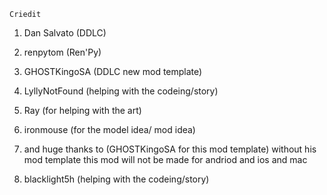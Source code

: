     Criedit

1. Dan Salvato (DDLC)

2. renpytom (Ren'Py)

3. GHOSTKingoSA (DDLC new mod template)

4. LyllyNotFound (helping with the codeing/story)

5. Ray (for helping with the art)

6. ironmouse (for the model idea/ mod idea)

7. and huge thanks to (GHOSTKingoSA for this mod template) without his mod template this mod will not be made for andriod and ios and mac

8. blacklight5h (helping with the codeing/story)